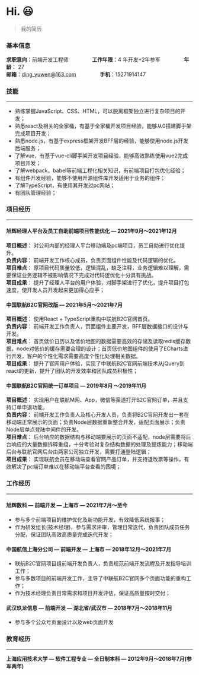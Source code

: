 # Hi. 😃 

> 我的简历

### 基本信息
**求职意向**：前端开发工程师 &emsp;&emsp;&emsp;&emsp; 
**工作年限**：4 年开发+2年参军 &emsp;&emsp;&emsp;&emsp; 
**年龄**： 27<br>
**邮箱**：ding_yuwen@163.com &emsp;&emsp;&emsp;&emsp; 
**手机**：15271914147

### 技能

---

- 熟练掌握JavaScript、CSS、HTML，可以脱离框架独立进行复杂项目的开发；
- 熟悉react及相关的全家桶，有基于全家桶开发项目经验，能够从0搭建脚手架完成项目开发；
- 熟悉node.js，有基于express框架开发BFF层的经验，能够使用node.js开发后端服务；
- 了解vue，有基于vue-cli脚手架开发项目经验，能够高效熟练使用vue2完成项目开发；
- 了解webpack，babel等前端工程化相关知识，有前端项目打包优化经验；
- 有组件开发经验，能够不使用开源组件库开发适用于业务的组件；
- 了解TypeScript，有使用其开发过pc网站；
- 有团队管理经验；


### 项目经历

---

#### 旭辉经理人平台及员工自助前端项目性能优化 — 2021年9月～2021年12月
**项目概述**： 对公司内部的经理人平台移动端及pc端项目，员工自助进行优化提升。<br>
**负责内容**： 前端开发工作核心成员，负责页面组件性能及代码逻辑的优化。<br>
**项目难点**： 原项目代码质量较低，逻辑混乱，缺乏注释，业务逻辑难以理解，需要保证业务逻辑不被影响情况下完成对代码逻优化十分具有挑战。<br>
**项目成果**： 提升了经理人平台的用户体验，对脚手架进行了优化，提升项目打包速度，使开发人员开发起来更加得心应手；

#### 中国联航B2C官网改版 — 2021年5月～2021年7月
**项目概述**： 使用React + TypeScript重构中联航B2C官网首页。<br>
**负责内容**： 前端开发工作负责人，页面组件主要开发，BFF层数据接口的设计与开发。<br>
**项目难点**： 首页低价日历以及低价地图的数据需要高效的存储及读取redis缓存数据，node对低价的缓存需要合理的设计；首页低价地图组件的使用了ECharts进行开发，客户的个性化需求需要高度个性化处理相关数据。<br>
**项目成果**： 提升了官网用户体验，实现了中联航B2C官网前端技术从jQuery到react的更新，提升了团队的开发效率和团队成员积极性；

#### 中国联航B2C官网统一订单项目 — 2019年8月 ～2019年11月
**项目概述**： 实现用户在联航M网、App，微信等渠道打开B2C官网订单，并且支持订单申退功能。<br>
**负责内容**： 前端开发工作负责人及核心开发人员，负责将B2C官网开发出一套在移动端正常展示的页面；负责Node层数据重新整合开发，适配页面展示；负责Node层单点登陆中间件的开发。<br>
**项目难点**： 后台响应的数据结构与移动端要展示的页面不适配，node层需要将后台响应的大量数据拆碎重组，十分考验对复杂结构数据的处理及提炼能力；移动端后台与联航官网后台由两家公司独立开发，需要打通登陆逻辑；<br>
**项目成果**： 实现联航会员在移动端查看官网产品订单，并支持退改票等操作，有效解决了pc端订单难以在移动端平台查看的困境；


### 工作经历

---

#### 旭辉数科 —  前端开发 —  上海市  —  2021年7月～至今
  - 参与多个前端项目的维护优化及新功能开发，有效降低系统报事；
  - 作为研发组长(技术经理)，参与需求评审，管理日常迭代，负责团队成员任务分配，保证团队高效高质量完成迭代开发；

#### 中国航信上海分公司 —  前端开发 —  上海市  —  2018年12月～2021年7月
  - 联航B2C官网项目组前端开发负责人，负责规范前端开发流程及开发指导培训工作；
  - 参与多数项目的前端开发工作，主导了中联航B2C官网多个页面功能的重构工作；
  - 作为技术经理负责日常需求和项目开发评估，保证高质量按时交付；

#### 武汉玖龙信息 —  前端开发 —  湖北省/武汉市  —  2018年7月～2018年11月
  - 参与多个公众号页面设计以及web页面开发

### 教育经历

---

**上海应用技术大学 — 软件工程专业  —  全日制本科 — 2012年9月～2018年7月(参军两年)**





